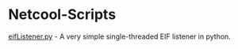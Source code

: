 # Netcool-Scripts
[eifListener.py](./eifListener.py) - A very simple single-threaded EIF listener in python.
